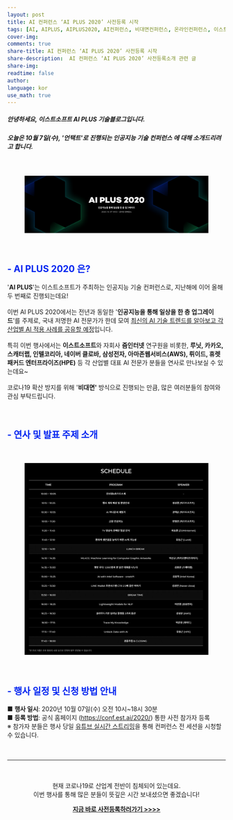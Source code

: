 ```yaml
---
layout: post
title: AI 컨퍼런스 ‘AI PLUS 2020’ 사전등록 시작
tags: [AI, AIPLUS, AIPLUS2020, AI컨퍼런스, 비대면컨퍼런스, 온라인컨퍼런스, 이스트소프트, 인공지능, 인공지능컨퍼런스, 줌인터넷]
cover-img:
comments: true
share-title: AI 컨퍼런스 ‘AI PLUS 2020’ 사전등록 시작
share-description:  AI 컨퍼런스 ‘AI PLUS 2020’ 사전등록소개 관련 글
share-img: 
readtime: false
author: 
language: kor
use_math: true
---
```


<!-- wp:heading {"level":5} -->
<h5>안녕하세요, 이스트소프트 AI PLUS 기술블로그입니다.</h5>
<!-- /wp:heading -->
<!-- wp:heading {"level":5,"textColor":"accent"} -->
<h5 class="has-accent-color has-text-color">오늘은 <strong>10월 7일(수)</strong>, '언택트'로 진행되는 인공지능 기술 컨퍼런스 <strong><AI PLUS 2020></strong>에 대해 소개드리려고 합니다.</h5>
<!-- /wp:heading -->

<!-- wp:spacer {"height":20} -->
<div style="height:20px" aria-hidden="true" class="wp-block-spacer"></div>
<!-- /wp:spacer -->

<!-- wp:image {"align":"full"} -->
<center>
<figure class="wp-block-image alignfull">
<a class="wp-editor-md-post-content-link" href="/assets/img/2020/0925/1.png">
<img src="/assets/img/2020/0925/1.png" alt="" />
</a>
</figure>
</center>
<!-- /wp:image -->

<!-- wp:spacer {"height":20} -->
<div style="height:20px" aria-hidden="true" class="wp-block-spacer"></div>
<!-- /wp:spacer -->

<!-- wp:heading {"style":{"color":{"text":"#0226f0"}}} -->
<h2 class="has-text-color" style="color:#0226f0"><strong>- AI PLUS 2020 은?</strong></h2>
<!-- /wp:heading -->

<!-- wp:paragraph -->
<p>'<strong>AI PLUS</strong>'는 이스트소프트가 주최하는 인공지능 기술 컨퍼런스로, 지난해에 이어 올해 두 번째로 진행되는데요!<br><br>이번 AI PLUS 2020에서는 전년과 동일한&nbsp;'<strong>인공지능을 통해 일상을 한 층 업그레이드</strong>'를 주제로,&nbsp;국내 저명한 AI 전문가가 한데 모여&nbsp;<span style="text-decoration: underline;">최신의 AI 기술 트렌드를 알아보고 각 산업별 AI 적용 사례를 공유할 예정</span>입니다.<br><br>특히 이번 행사에서는&nbsp;<strong>이스트소프트</strong>와 자회사&nbsp;<strong>줌인터넷</strong>&nbsp;연구원을 비롯한,&nbsp;<strong>루닛, 카카오, 스캐터랩, 인텔코리아, 네이버 클로바, 삼성전자, 아마존웹서비스(AWS), 뤼이드, 휴렛패커드 엔터프라이즈(HPE)</strong>&nbsp;등 각 산업별 대표 AI 전문가 분들을 연사로 만나보실 수 있는데요~<br><br>코로나19 확산 방지를 위해&nbsp;'<strong>비대면'</strong>&nbsp;방식으로 진행되는 만큼, 많은 여러분들의 참여와 관심 부탁드립니다.</p>
<!-- /wp:paragraph -->

<!-- wp:spacer {"height":20} -->
<div style="height:20px" aria-hidden="true" class="wp-block-spacer"></div>
<!-- /wp:spacer -->

<!-- wp:heading {"style":{"color":{"text":"#0226f0"}}} -->
<h2 class="has-text-color" style="color:#0226f0">- <strong>연사&nbsp;및&nbsp;발표&nbsp;주제&nbsp;소개</strong></h2>
<!-- /wp:heading -->

<!-- wp:spacer {"height":20} -->
<div style="height:20px" aria-hidden="true" class="wp-block-spacer"></div>
<!-- /wp:spacer -->

<!-- wp:image {"align":"center","id":1103,"sizeSlug":"large"} -->
<div class="wp-block-image"><figure class="aligncenter size-large">
<a class="wp-editor-md-post-content-link" href="/assets/img/2020/0925/2.jpeg">
<img src="/assets/img/2020/0925/2.jpeg" alt="" />
</a>
</figure></div>
<!-- /wp:image -->

<!-- wp:spacer {"height":20} -->
<div style="height:20px" aria-hidden="true" class="wp-block-spacer"></div>
<!-- /wp:spacer -->

<!-- wp:heading {"style":{"color":{"text":"#0226f0"}}} -->
<h2 class="has-text-color" style="color:#0226f0">- <strong>행사&nbsp;일정&nbsp;및&nbsp;신청&nbsp;방법&nbsp;안내</strong></h2>
<!-- /wp:heading -->

<!-- wp:paragraph -->
<p>■ <strong>행사 일시</strong>: 2020년 10월 07일(수)&nbsp;오전 10시~18시 30분<br>■ <strong>등록 방법</strong>: 공식 홈페이지 (<a href="https://conf.est.ai/2020/">https://conf.est.ai/2020/</a>) 통한 사전 참가자 등록<br>※ 참가자 분들은 행사 당일&nbsp;<span style="text-decoration: underline;">유튜브 실시간 스트리밍</span>을 통해 컨퍼런스 전 세션을 시청할 수 있습니다.</p>
<!-- /wp:paragraph -->

<!-- wp:spacer {"height":20} -->
<div style="height:20px" aria-hidden="true" class="wp-block-spacer"></div>
<!-- /wp:spacer -->

<!-- wp:separator -->
<hr class="wp-block-separator"/>
<!-- /wp:separator -->

<!-- wp:spacer {"height":20} -->
<div style="height:20px" aria-hidden="true" class="wp-block-spacer"></div>
<!-- /wp:spacer -->

<!-- wp:paragraph {"align":"center"} -->
<p class="has-text-align-center"><center><p class="has-text-align-center">현재 코로나19로 산업계 전반이 침체되어 있는데요.<br>이번 행사를 통해 많은 분들이 뜻깊은 시간 보내셨으면 좋겠습니다!</p></center></p>
<!-- /wp:paragraph -->

<!-- wp:paragraph {"align":"center","style":{"color":{"text":"#0226f0"}}} -->
<p class="has-text-align-center has-text-color" style="color:#0226f0"><center><p class="has-text-align-center has-text-color" style="color:#0226f0"><strong><a rel="noreferrer noopener" href="https://conf.est.ai/2020/" target="_blank">지금 바로 사전등록하러가기 &gt;&gt;&gt;&gt;</a></strong></p></center></p>
<!-- /wp:paragraph -->

